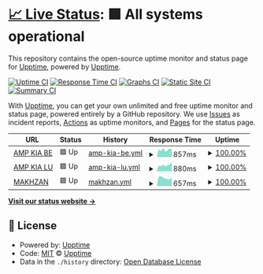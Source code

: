 # [📈 Live Status](https://upptime.github.io/upptime): <!--live status--> **🟩 All systems operational**

This repository contains the open-source uptime monitor and status page for [Upptime](https://upptime.js.org), powered by [Upptime](https://github.com/upptime/upptime).

[![Uptime CI](https://github.com/koj-co/upptime/workflows/Uptime%20CI/badge.svg)](https://github.com/koj-co/upptime/actions?query=workflow%3A%22Uptime+CI%22)
[![Response Time CI](https://github.com/koj-co/upptime/workflows/Response%20Time%20CI/badge.svg)](https://github.com/koj-co/upptime/actions?query=workflow%3A%22Response+Time+CI%22)
[![Graphs CI](https://github.com/koj-co/upptime/workflows/Graphs%20CI/badge.svg)](https://github.com/koj-co/upptime/actions?query=workflow%3A%22Graphs+CI%22)
[![Static Site CI](https://github.com/koj-co/upptime/workflows/Static%20Site%20CI/badge.svg)](https://github.com/koj-co/upptime/actions?query=workflow%3A%22Static+Site+CI%22)
[![Summary CI](https://github.com/koj-co/upptime/workflows/Summary%20CI/badge.svg)](https://github.com/koj-co/upptime/actions?query=workflow%3A%22Summary+CI%22)

With [Upptime](https://upptime.js.org), you can get your own unlimited and free uptime monitor and status page, powered entirely by a GitHub repository. We use [Issues](https://github.com/upptime/upptime/issues) as incident reports, [Actions](https://github.com/essels/uptime/actions) as uptime monitors, and [Pages](https://upptime.github.io/upptime) for the status page.

<!--start: status pages-->
<!-- This summary is generated by Upptime (https://github.com/upptime/upptime) -->
<!-- Do not edit this manually, your changes will be overwritten -->
<!-- prettier-ignore -->
| URL | Status | History | Response Time | Uptime |
| --- | ------ | ------- | ------------- | ------ |
| <img alt="" src="https://icons.duckduckgo.com/ip3/accessoires-kia.be.ico" height="13"> [AMP KIA BE](https://accessoires-kia.be) | 🟩 Up | [amp-kia-be.yml](https://github.com/essels/uptime/commits/HEAD/history/amp-kia-be.yml) | <details><summary><img alt="Response time graph" src="./graphs/amp-kia-be/response-time-week.png" height="20"> 857ms</summary><br><a href="https://essels.github.io/uptime/history/amp-kia-be"><img alt="Response time 879" src="https://img.shields.io/endpoint?url=https%3A%2F%2Fraw.githubusercontent.com%2Fessels%2Fuptime%2FHEAD%2Fapi%2Famp-kia-be%2Fresponse-time.json"></a><br><a href="https://essels.github.io/uptime/history/amp-kia-be"><img alt="24-hour response time 871" src="https://img.shields.io/endpoint?url=https%3A%2F%2Fraw.githubusercontent.com%2Fessels%2Fuptime%2FHEAD%2Fapi%2Famp-kia-be%2Fresponse-time-day.json"></a><br><a href="https://essels.github.io/uptime/history/amp-kia-be"><img alt="7-day response time 857" src="https://img.shields.io/endpoint?url=https%3A%2F%2Fraw.githubusercontent.com%2Fessels%2Fuptime%2FHEAD%2Fapi%2Famp-kia-be%2Fresponse-time-week.json"></a><br><a href="https://essels.github.io/uptime/history/amp-kia-be"><img alt="30-day response time 827" src="https://img.shields.io/endpoint?url=https%3A%2F%2Fraw.githubusercontent.com%2Fessels%2Fuptime%2FHEAD%2Fapi%2Famp-kia-be%2Fresponse-time-month.json"></a><br><a href="https://essels.github.io/uptime/history/amp-kia-be"><img alt="1-year response time 862" src="https://img.shields.io/endpoint?url=https%3A%2F%2Fraw.githubusercontent.com%2Fessels%2Fuptime%2FHEAD%2Fapi%2Famp-kia-be%2Fresponse-time-year.json"></a></details> | <details><summary><a href="https://essels.github.io/uptime/history/amp-kia-be">100.00%</a></summary><a href="https://essels.github.io/uptime/history/amp-kia-be"><img alt="All-time uptime 99.99%" src="https://img.shields.io/endpoint?url=https%3A%2F%2Fraw.githubusercontent.com%2Fessels%2Fuptime%2FHEAD%2Fapi%2Famp-kia-be%2Fuptime.json"></a><br><a href="https://essels.github.io/uptime/history/amp-kia-be"><img alt="24-hour uptime 100.00%" src="https://img.shields.io/endpoint?url=https%3A%2F%2Fraw.githubusercontent.com%2Fessels%2Fuptime%2FHEAD%2Fapi%2Famp-kia-be%2Fuptime-day.json"></a><br><a href="https://essels.github.io/uptime/history/amp-kia-be"><img alt="7-day uptime 100.00%" src="https://img.shields.io/endpoint?url=https%3A%2F%2Fraw.githubusercontent.com%2Fessels%2Fuptime%2FHEAD%2Fapi%2Famp-kia-be%2Fuptime-week.json"></a><br><a href="https://essels.github.io/uptime/history/amp-kia-be"><img alt="30-day uptime 100.00%" src="https://img.shields.io/endpoint?url=https%3A%2F%2Fraw.githubusercontent.com%2Fessels%2Fuptime%2FHEAD%2Fapi%2Famp-kia-be%2Fuptime-month.json"></a><br><a href="https://essels.github.io/uptime/history/amp-kia-be"><img alt="1-year uptime 100.00%" src="https://img.shields.io/endpoint?url=https%3A%2F%2Fraw.githubusercontent.com%2Fessels%2Fuptime%2FHEAD%2Fapi%2Famp-kia-be%2Fuptime-year.json"></a></details>
| <img alt="" src="https://icons.duckduckgo.com/ip3/accessoires-kia.lu.ico" height="13"> [AMP KIA LU](https://accessoires-kia.lu) | 🟩 Up | [amp-kia-lu.yml](https://github.com/essels/uptime/commits/HEAD/history/amp-kia-lu.yml) | <details><summary><img alt="Response time graph" src="./graphs/amp-kia-lu/response-time-week.png" height="20"> 880ms</summary><br><a href="https://essels.github.io/uptime/history/amp-kia-lu"><img alt="Response time 886" src="https://img.shields.io/endpoint?url=https%3A%2F%2Fraw.githubusercontent.com%2Fessels%2Fuptime%2FHEAD%2Fapi%2Famp-kia-lu%2Fresponse-time.json"></a><br><a href="https://essels.github.io/uptime/history/amp-kia-lu"><img alt="24-hour response time 1314" src="https://img.shields.io/endpoint?url=https%3A%2F%2Fraw.githubusercontent.com%2Fessels%2Fuptime%2FHEAD%2Fapi%2Famp-kia-lu%2Fresponse-time-day.json"></a><br><a href="https://essels.github.io/uptime/history/amp-kia-lu"><img alt="7-day response time 880" src="https://img.shields.io/endpoint?url=https%3A%2F%2Fraw.githubusercontent.com%2Fessels%2Fuptime%2FHEAD%2Fapi%2Famp-kia-lu%2Fresponse-time-week.json"></a><br><a href="https://essels.github.io/uptime/history/amp-kia-lu"><img alt="30-day response time 827" src="https://img.shields.io/endpoint?url=https%3A%2F%2Fraw.githubusercontent.com%2Fessels%2Fuptime%2FHEAD%2Fapi%2Famp-kia-lu%2Fresponse-time-month.json"></a><br><a href="https://essels.github.io/uptime/history/amp-kia-lu"><img alt="1-year response time 849" src="https://img.shields.io/endpoint?url=https%3A%2F%2Fraw.githubusercontent.com%2Fessels%2Fuptime%2FHEAD%2Fapi%2Famp-kia-lu%2Fresponse-time-year.json"></a></details> | <details><summary><a href="https://essels.github.io/uptime/history/amp-kia-lu">100.00%</a></summary><a href="https://essels.github.io/uptime/history/amp-kia-lu"><img alt="All-time uptime 99.99%" src="https://img.shields.io/endpoint?url=https%3A%2F%2Fraw.githubusercontent.com%2Fessels%2Fuptime%2FHEAD%2Fapi%2Famp-kia-lu%2Fuptime.json"></a><br><a href="https://essels.github.io/uptime/history/amp-kia-lu"><img alt="24-hour uptime 100.00%" src="https://img.shields.io/endpoint?url=https%3A%2F%2Fraw.githubusercontent.com%2Fessels%2Fuptime%2FHEAD%2Fapi%2Famp-kia-lu%2Fuptime-day.json"></a><br><a href="https://essels.github.io/uptime/history/amp-kia-lu"><img alt="7-day uptime 100.00%" src="https://img.shields.io/endpoint?url=https%3A%2F%2Fraw.githubusercontent.com%2Fessels%2Fuptime%2FHEAD%2Fapi%2Famp-kia-lu%2Fuptime-week.json"></a><br><a href="https://essels.github.io/uptime/history/amp-kia-lu"><img alt="30-day uptime 100.00%" src="https://img.shields.io/endpoint?url=https%3A%2F%2Fraw.githubusercontent.com%2Fessels%2Fuptime%2FHEAD%2Fapi%2Famp-kia-lu%2Fuptime-month.json"></a><br><a href="https://essels.github.io/uptime/history/amp-kia-lu"><img alt="1-year uptime 100.00%" src="https://img.shields.io/endpoint?url=https%3A%2F%2Fraw.githubusercontent.com%2Fessels%2Fuptime%2FHEAD%2Fapi%2Famp-kia-lu%2Fuptime-year.json"></a></details>
| <img alt="" src="https://icons.duckduckgo.com/ip3/makhzan.org.ico" height="13"> [MAKHZAN](https://makhzan.org) | 🟩 Up | [makhzan.yml](https://github.com/essels/uptime/commits/HEAD/history/makhzan.yml) | <details><summary><img alt="Response time graph" src="./graphs/makhzan/response-time-week.png" height="20"> 657ms</summary><br><a href="https://essels.github.io/uptime/history/makhzan"><img alt="Response time 731" src="https://img.shields.io/endpoint?url=https%3A%2F%2Fraw.githubusercontent.com%2Fessels%2Fuptime%2FHEAD%2Fapi%2Fmakhzan%2Fresponse-time.json"></a><br><a href="https://essels.github.io/uptime/history/makhzan"><img alt="24-hour response time 688" src="https://img.shields.io/endpoint?url=https%3A%2F%2Fraw.githubusercontent.com%2Fessels%2Fuptime%2FHEAD%2Fapi%2Fmakhzan%2Fresponse-time-day.json"></a><br><a href="https://essels.github.io/uptime/history/makhzan"><img alt="7-day response time 657" src="https://img.shields.io/endpoint?url=https%3A%2F%2Fraw.githubusercontent.com%2Fessels%2Fuptime%2FHEAD%2Fapi%2Fmakhzan%2Fresponse-time-week.json"></a><br><a href="https://essels.github.io/uptime/history/makhzan"><img alt="30-day response time 713" src="https://img.shields.io/endpoint?url=https%3A%2F%2Fraw.githubusercontent.com%2Fessels%2Fuptime%2FHEAD%2Fapi%2Fmakhzan%2Fresponse-time-month.json"></a><br><a href="https://essels.github.io/uptime/history/makhzan"><img alt="1-year response time 677" src="https://img.shields.io/endpoint?url=https%3A%2F%2Fraw.githubusercontent.com%2Fessels%2Fuptime%2FHEAD%2Fapi%2Fmakhzan%2Fresponse-time-year.json"></a></details> | <details><summary><a href="https://essels.github.io/uptime/history/makhzan">100.00%</a></summary><a href="https://essels.github.io/uptime/history/makhzan"><img alt="All-time uptime 99.64%" src="https://img.shields.io/endpoint?url=https%3A%2F%2Fraw.githubusercontent.com%2Fessels%2Fuptime%2FHEAD%2Fapi%2Fmakhzan%2Fuptime.json"></a><br><a href="https://essels.github.io/uptime/history/makhzan"><img alt="24-hour uptime 100.00%" src="https://img.shields.io/endpoint?url=https%3A%2F%2Fraw.githubusercontent.com%2Fessels%2Fuptime%2FHEAD%2Fapi%2Fmakhzan%2Fuptime-day.json"></a><br><a href="https://essels.github.io/uptime/history/makhzan"><img alt="7-day uptime 100.00%" src="https://img.shields.io/endpoint?url=https%3A%2F%2Fraw.githubusercontent.com%2Fessels%2Fuptime%2FHEAD%2Fapi%2Fmakhzan%2Fuptime-week.json"></a><br><a href="https://essels.github.io/uptime/history/makhzan"><img alt="30-day uptime 100.00%" src="https://img.shields.io/endpoint?url=https%3A%2F%2Fraw.githubusercontent.com%2Fessels%2Fuptime%2FHEAD%2Fapi%2Fmakhzan%2Fuptime-month.json"></a><br><a href="https://essels.github.io/uptime/history/makhzan"><img alt="1-year uptime 99.65%" src="https://img.shields.io/endpoint?url=https%3A%2F%2Fraw.githubusercontent.com%2Fessels%2Fuptime%2FHEAD%2Fapi%2Fmakhzan%2Fuptime-year.json"></a></details>

<!--end: status pages-->

[**Visit our status website →**](https://essels.github.io/uptime)

## 📄 License

- Powered by: [Upptime](https://github.com/upptime/upptime)
- Code: [MIT](./LICENSE) © [Upptime](https://upptime.js.org)
- Data in the `./history` directory: [Open Database License](https://opendatacommons.org/licenses/odbl/1-0/)
